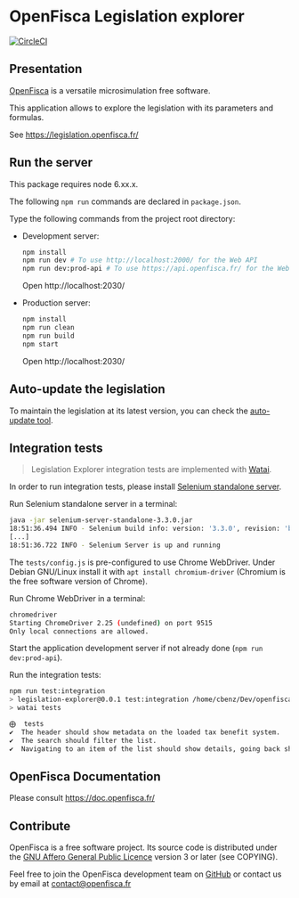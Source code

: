# OpenFisca Legislation explorer

[![CircleCI](https://circleci.com/gh/openfisca/legislation-explorer.svg?style=svg)](https://circleci.com/gh/openfisca/legislation-explorer)

## Presentation

[OpenFisca](https://www.openfisca.fr/) is a versatile microsimulation free software.

This application allows to explore the legislation with its parameters and formulas.

See https://legislation.openfisca.fr/

## Run the server

This package requires node 6.xx.x.

The following `npm run` commands are declared in `package.json`.

Type the following commands from the project root directory:

- Development server:

    ```sh
    npm install
    npm run dev # To use http://localhost:2000/ for the Web API
    npm run dev:prod-api # To use https://api.openfisca.fr/ for the Web API
    ```

    Open http://localhost:2030/

- Production server:

    ```sh
    npm install
    npm run clean
    npm run build
    npm start
    ```

    Open http://localhost:2030/

## Auto-update the legislation

To maintain the legislation at its latest version, you can check the [auto-update tool](https://github.com/openfisca/openfisca-ops/tree/master/auto-update-pip-packages).

## Integration tests

> Legislation Explorer integration tests are implemented with [Watai](https://github.com/MattiSG/Watai).

In order to run integration tests, please install [Selenium standalone server](http://www.seleniumhq.org/download/).

Run Selenium standalone server in a terminal:

```sh
java -jar selenium-server-standalone-3.3.0.jar
18:51:36.494 INFO - Selenium build info: version: '3.3.0', revision: 'b526bd5'
[...]
18:51:36.722 INFO - Selenium Server is up and running
```

The `tests/config.js` is pre-configured to use Chrome WebDriver. Under Debian GNU/Linux install it with `apt install chromium-driver` (Chromium is the free software version of Chrome).

Run Chrome WebDriver in a terminal:

```sh
chromedriver
Starting ChromeDriver 2.25 (undefined) on port 9515
Only local connections are allowed.
```

Start the application development server if not already done (`npm run dev:prod-api`).

Run the integration tests:

```sh
npm run test:integration
> legislation-explorer@0.0.1 test:integration /home/cbenz/Dev/openfisca/legislation-explorer
> watai tests

⨁  tests
✔  The header should show metadata on the loaded tax benefit system.
✔  The search should filter the list.
✔  Navigating to an item of the list should show details, going back should keep the search.
```

## OpenFisca Documentation

Please consult https://doc.openfisca.fr/

## Contribute

OpenFisca is a free software project.
Its source code is distributed under the [GNU Affero General Public Licence](http://www.gnu.org/licenses/agpl.html)
version 3 or later (see COPYING).

Feel free to join the OpenFisca development team on [GitHub](https://github.com/openfisca) or contact us by email at
contact@openfisca.fr
